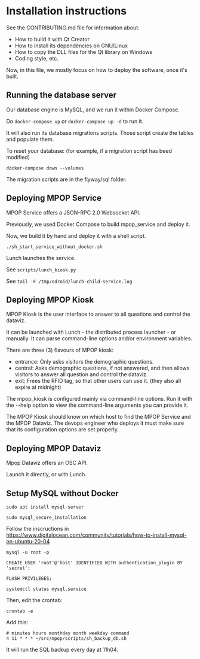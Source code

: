 # Installation instructions

See the CONTRIBUTING.md file for information about:

- How to build it with Qt Creator
- How to install its dependencies on GNU/Linux
- How to copy the DLL files for the Qt library on Windows
- Coding style, etc.

Now, in this file, we mostly focus on how to deploy the software, once it's built.

## Running the database server

Our database engine is MySQL, and we run it within Docker Compose.

Do `docker-compose up` or `docker-compose up -d` to run it.

It will also run its database migrations scripts. Those script create the tables and populate them.

To reset your database: (for example, if a migration script has beed modified)

`docker-compose down --volumes`

The migration scripts are in the flyway/sql folder.


## Deploying MPOP Service

MPOP Service offers a JSON-RPC 2.0 Websocket API.

Previously, we used Docker Compose to build mpop\_service and deploy it.

Now, we build it by hand and deploy it with a shell script.

`./sh_start_service_without_docker.sh`

Lunch launches the service.

See `scripts/lunch_kiosk.py`

See `tail -F /tmp/odroid/lunch-child-service.log`


## Deploying MPOP Kiosk

MPOP Kiosk is the user interface to answer to all questions and control the dataviz.

It can be launched with Lunch - the distributed process launcher - or manually. It can parse command-line options and/or environment variables.

There are three (3) flavours of MPOP kiosk:

- entrance: Only asks visitors the demographic questions.
- central: Asks demographic questions, if not answered, and then allows visitors to answer all question and control the dataviz.
- exit: Frees the RFID tag, so that other users can use it. (they also all expire at midnight)

The mpop\_kiosk is configured mainly via command-line options. Run it with the --help option to view the command-line arguments you can provide it.

The MPOP Kiosk should know on which host to find the MPOP Service and the MPOP Dataviz.
The devops engineer who deploys it must make sure that its configuration options are set properly.


## Deploying MPOP Dataviz

Mpop Dataviz offers an OSC API.

Launch it directly, or with Lunch.


## Setup MySQL without Docker

```
sudo apt install mysql-server
```

```
sudo mysql_secure_installation
```

Follow the inscructions in https://www.digitalocean.com/community/tutorials/how-to-install-mysql-on-ubuntu-20-04

```
mysql -u root -p
```

```
CREATE USER 'root'@'host' IDENTIFIED WITH authentication_plugin BY 'secret';
```

```
FLUSH PRIVILEGES;
```

```
systemctl status mysql.service
```

Then, edit the crontab:

```
crontab -e
```

Add this:

```
# minutes hours monthday month weekday command
4 11 * * * ~/src/mpop/scripts/sh_backup_db.sh
```

It will run the SQL backup every day at 11h04.

